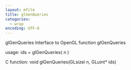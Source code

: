 ```yaml
---
layout: mfile
title: glGenQueries
categories:
  - wrap
encoding: UTF-8
---
```


glGenQueries  Interface to OpenGL function glGenQueries

usage:  ids = glGenQueries( n )

C function:  void glGenQueries(GLsizei n, GLuint\* ids)